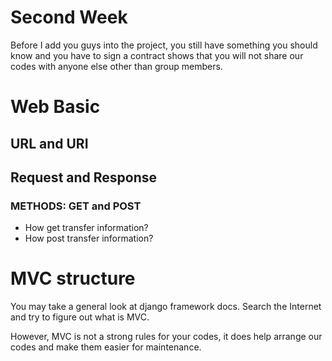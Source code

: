 # Second Week

Before I add you guys into the project, you still have something you
should know and you have to sign a contract shows that you will not share
our codes with anyone else other than group members.

# Web Basic
## URL and URI
## Request and Response
### METHODS: GET and POST
* How get transfer information?
* How post transfer information?

# MVC structure
You may take a general look at django framework docs. Search the Internet
and try to figure out what is MVC.

However, MVC is not a strong rules for your codes, it does help arrange
our codes and make them easier for maintenance.
